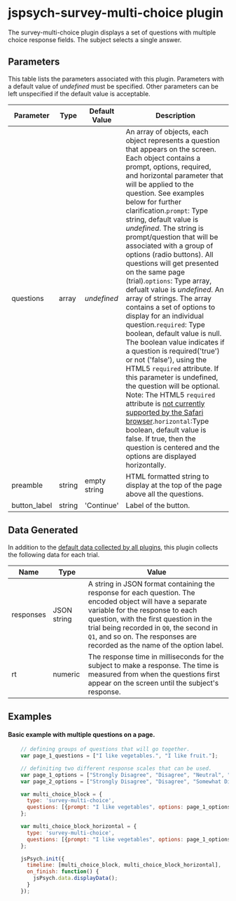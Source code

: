 # jspsych-survey-multi-choice plugin

The survey-multi-choice plugin displays a set of questions with multiple choice response fields. The subject selects a single answer.

## Parameters

This table lists the parameters associated with this plugin. Parameters with a default value of *undefined* must be specified. Other parameters can be left unspecified if the default value is acceptable.

Parameter | Type | Default Value | Description
----------|------|---------------|------------
questions | array | *undefined* | An array of objects, each object represents a question that appears on the screen. Each object contains a prompt, options, required, and horizontal parameter that will be applied to the question. See examples below for further clarification.`prompt`: Type string, default value is *undefined*. The string is prompt/question that will be associated with a group of options (radio buttons). All questions will get presented on the same page (trial).`options`: Type array, defualt value is *undefined*. An array of strings. The array contains a set of options to display for an individual question.`required`: Type boolean, default value is null. The boolean value indicates if a question is required('true') or not ('false'), using the HTML5 `required` attribute. If this parameter is undefined, the question will be optional. Note: The HTML5 `required` attribute is [not currently supported by the Safari browser][1].`horizontal`:Type boolean, default value is false. If true, then the question is centered and the options are displayed horizontally.
preamble | string | empty string | HTML formatted string to display at the top of the page above all the questions.
button_label | string |  'Continue' | Label of the button.

[1]: https://developer.mozilla.org/en-US/docs/Web/HTML/Element/input#Browser_compatibility

## Data Generated

In addition to the [default data collected by all plugins](overview#datacollectedbyplugins), this plugin collects the following data for each trial.

Name | Type | Value
-----|------|------
responses | JSON string | A string in JSON format containing the response for each question. The encoded object will have a separate variable for the response to each question, with the first question in the trial being recorded in `Q0`, the second in `Q1`, and so on. The responses are recorded as the name of the option label.
rt | numeric | The response time in milliseconds for the subject to make a response. The time is measured from when the questions first appear on the screen until the subject's response.

## Examples

#### Basic example with multiple questions on a page.

```javascript
    // defining groups of questions that will go together.
    var page_1_questions = ["I like vegetables.", "I like fruit."];

    // definiting two different response scales that can be used.
    var page_1_options = ["Strongly Disagree", "Disagree", "Neutral", "Agree", "Strongly Agree"];
    var page_2_options = ["Strongly Disagree", "Disagree", "Somewhat Disagree", "Neural", "Somewhat Agree", "Agree", "Strongly Agree"];

    var multi_choice_block = {
      type: 'survey-multi-choice',
      questions: [{prompt: "I like vegetables", options: page_1_options, required:true,}, {prompt: "I like fruit", options: page_2_options, required: false}],
    };

    var multi_choice_block_horizontal = {
      type: 'survey-multi-choice',
      questions: [{prompt: "I like vegetables", options: page_1_options, required: true, horizontal: true,}, {prompt: "I like fruit", options: page_2_options, required: false, horizontal: false}],
    };

    jsPsych.init({
      timeline: [multi_choice_block, multi_choice_block_horizontal],
      on_finish: function() {
        jsPsych.data.displayData();
      }
    });
```
